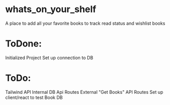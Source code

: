 # whats_on_your_shelf
A place to add all your favorite books to track read status and wishlist books

# ToDone:
Initialized Project
Set up connection to DB


# ToDo:
Tailwind
API 
    Internal DB Api Routes
    External "Get Books" API Routes
Set up client/react to test Book DB